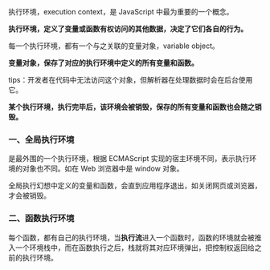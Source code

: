 
执行环境，execution context，是 JavaScript 中最为重要的一个概念。

**执行环境，定义了变量或函数有权访问的其他数据，决定了它们各自的行为。**

每一个执行环境，都有一个与之关联的变量对象，variable object。

**变量对象，保存了对应的执行环境中定义的所有变量和函数。**

tips：开发者在代码中无法访问这个对象，但解析器在处理数据时会在后台使用它。

**某个执行环境，执行完毕后，该环境会被销毁，保存的所有变量和函数也会随之销毁。**


### 一、全局执行环境

是最外围的一个执行环境，根据 ECMAScript 实现的宿主环境不同，表示执行环境的对象也不同。如在 Web 浏览器中是 window 对象。

全局执行幻想中定义的变量和函数，会直到应用程序退出，如关闭网页或浏览器，才会被销毁。


### 二、函数执行环境

每个函数，都有自己的执行环境，当**执行流**进入一个函数时，函数的环境就会被推入一个环境栈中，而在函数执行之后，栈就将其对应环境弹出，把控制权返回给之前的执行环境。
